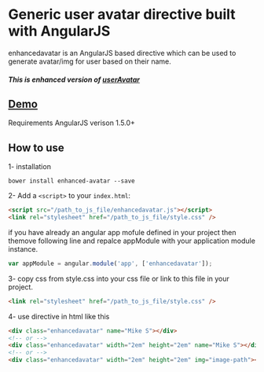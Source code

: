 Generic user avatar directive built with AngularJS
===================

 enhancedavatar is an AngularJS based directive which can be used to generate avatar/img for user based on their name.

##### This is enhanced version of [userAvatar](https://github.com/khizarnaeem/userAvatar)


## [Demo](http://plnkr.co/edit/QZaqC7WCnz8An0oJjmmU?p=preview")

Requirements
AngularJS verison 1.5.0+

## How to use
1- installation 
``` 
bower install enhanced-avatar --save
```
2- Add a `<script>` to your `index.html`:

```html
<script src="/path_to_js_file/enhancedavatar.js"></script>
<link rel="stylesheet" href="/path_to_js_file/style.css" />
```
if you have already an angular app mofule defined in your project then themove following line and repalce appModule with your application module instance.

```javascript
var appModule = angular.module('app', ['enhancedavatar']);
```
3- copy css from style.css into your css file or link to this file in your project.

```html
<link rel="stylesheet" href="/path_to_js_file/style.css" />
```
4- use directive in html like this

```html
<div class="enhancedavatar" name="Mike S"></div> 
<!-- or -->
<div class="enhancedavatar" width="2em" height="2em" name="Mike S"></div> 
<!-- or -->
<div class="enhancedavatar" width="2em" height="2em" img="image-path"></div> 

